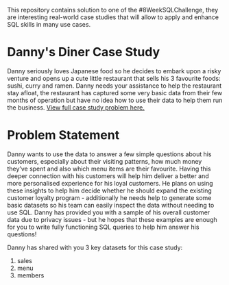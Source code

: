 This repository contains solution to one of the #8WeekSQLChallenge, they are interesting real-world case studies that will allow to apply and enhance SQL skills in many use cases.

# Danny's Diner Case Study

Danny seriously loves Japanese food so he decides to embark upon a risky venture and opens up a cute little restaurant that sells his 3 favourite foods: 
sushi, curry and ramen. Danny needs your assistance to help the restaurant stay afloat, 
the restaurant has captured some very basic data from their few months of operation 
but have no idea how to use their data to help them run the business.
[View full case study problem here.](https://8weeksqlchallenge.com/case-study-1/)

# Problem Statement 

Danny wants to use the data to answer a few simple questions about his customers, especially about their visiting patterns, 
how much money they’ve spent and also which menu items are their favourite. 
Having this deeper connection with his customers will help him deliver a better and more personalised experience for his loyal customers.
He plans on using these insights to help him decide whether he should expand the existing customer loyalty program - 
additionally he needs help to generate some basic datasets so his team can easily inspect the data without needing to use SQL.
Danny has provided you with a sample of his overall customer data due to privacy issues - 
but he hopes that these examples are enough for you to write fully functioning SQL queries to help him answer his questions!

Danny has shared with you 3 key datasets for this case study:

1. sales
2. menu
3. members
